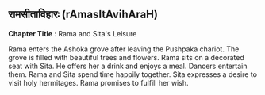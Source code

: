 ## रामसीताविहारः (rAmasItAvihAraH)
**Chapter Title** : Rama and Sita's Leisure

Rama enters the Ashoka grove after leaving the Pushpaka chariot. The grove is filled with beautiful trees and flowers. Rama sits on a decorated seat with Sita. He offers her a drink and enjoys a meal. Dancers entertain them. Rama and Sita spend time happily together. Sita expresses a desire to visit holy hermitages. Rama promises to fulfill her wish.